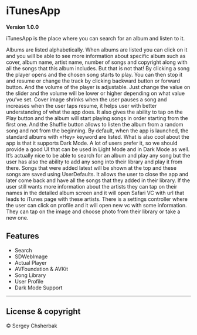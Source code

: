 # iTunesApp

**Version 1.0.0**

iTunesApp is the place where you can search for an album and listen to it.

Albums are listed alphabetically. When albums are listed you can click on it and you will be able to see more information about specific album such as cover, album name, artist name, number of songs and copyright along with all the songs that this album includes. But that is not that! By clicking a song the player opens and the chosen song starts to play. You can then stop it and resume or change the track by clicking backward button or forward button. And the volume of the player is adjustable. Just change the value on the slider and the volume will be lower or higher depending on what value you’ve set. Cover image shrinks when the user pauses a song and increases when the user taps resume, it helps user with better understanding of what the app does. It also gives the ability to tap on the Play button and the album will start playing songs in order starting from the first one. And the Shuffle button allows to listen the album from a random song and not from the beginning. 
By default, when the app is launched, the standard albums with «Hey» keyword are listed.
What is also cool about the app is that it supports Dark Mode. A lot of users prefer it, so we should provide a good UI that can be used in Light Mode and in Dark Mode as well.
It’s actually nice to be able to search for an album and play any song but the user has also the ability to add any song into their library and play it from there. Songs that were added latest will be shown at the top and these songs are saved using UserDefaults. It allows the user to close the app and later come back and have all the songs that they added in their library.
If the user still wants more information about the artists they can tap on their names in the detailed album screen and it will open Safari VC with url that leads to iTunes page with these artists.
There is a settings controller where the user can click on profile and it will open new vc with some information. They can tap on the image and choose photo from their library or take a new one.

## Features
- Search
- SDWebImage
- Actual Player
- AVFoundation & AVKit
- Song Library
- User Profile
- Dark Mode Support

---

## License & copyright

© Sergey Chsherbak
